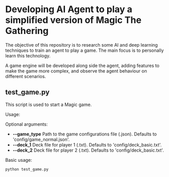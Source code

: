 # Developing AI Agent to play a simplified version of Magic The Gathering

The objective of this repository is to research some AI and deep learning techniques to 
train an agent to play a game. The main focus is to personally learn this technology.

A game engine will be developed along side the agent, adding features to make the 
game more complex, and observe the agent behaviour on different scenarios.

## test_game.py

This script is used to start a Magic game.

Usage:

Optional arguments:
 - **--game_type** Path to the game configurations file (.json). 
    Defaults to 'config/game_normal.json'.
- **--deck_1** Deck file for player 1 (.txt). 
    Defaults to 'config/deck_basic.txt'.
- **--deck_2** Deck file for player 2 (.txt). 
    Defaults to 'config/deck_basic.txt'.

Basic usage:

````bash
python test_game.py
````